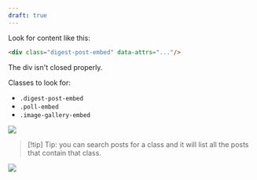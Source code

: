 ```yaml
---
draft: true
---
```


Look for content like this:

```html
<div class="digest-post-embed" data-attrs="..."/>
```

The div isn't closed properly.

Classes to look for:
- `.digest-post-embed`
- `.poll-embed`
- `.image-gallery-embed`

![](https://slabstatic.com/prod/uploads/c4fy7myx/posts/images/preload/JfB0vlJkXtlZaP6OeoeNHkGh.png)

>[!tip] Tip: you can search posts for a class and it will list all the posts that contain that class.

![](https://slabstatic.com/prod/uploads/c4fy7myx/posts/images/4HJO9wIa2whf1uHPJRJ-_reY.png)